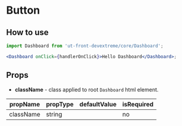 # Button

## How to use

```jsx
import Dashboard from 'ut-front-devextreme/core/Dashboard';

<Dashboard onClick={handlerOnClick}>Hello Dashboard</Dashboard>;
```

## Props

- **className** - class applied to root `Dashboard` html element.

| propName  | propType | defaultValue | isRequired |
| --------- | -------- | ------------ | ---------- |
| className | string   |              | no         |
